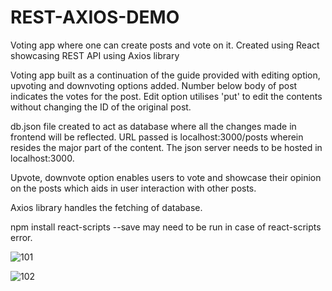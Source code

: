 # REST-AXIOS-DEMO
Voting app where one can create posts and vote on it. Created using React showcasing REST API using Axios library

Voting app built as a continuation of the guide provided with editing option, upvoting and downvoting options added. 
Number below body of post indicates the votes for the post.
Edit option utilises 'put' to edit the contents without changing the ID of the original post.

db.json file created to act as database where all the changes made in frontend will be reflected. 
URL passed is localhost:3000/posts wherein resides the major part of the content. The json server needs to be hosted in localhost:3000.

Upvote, downvote option enables users to vote and showcase their opinion on the posts which aids in user interaction with other posts.

Axios library handles the fetching of database. 

npm install react-scripts --save 
may need to be run in case of react-scripts error.

![101](https://github.com/Abhishek0R/REST-AXIOS-DEMO/assets/129680199/d250e576-bd25-4975-9bd7-4dc99d752cc2)

![102](https://github.com/Abhishek0R/REST-AXIOS-DEMO/assets/129680199/e691892b-8e8d-43f8-ba4d-134cdeec6d5a)
